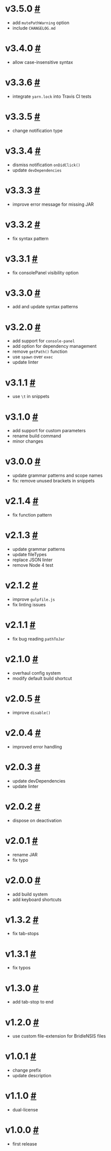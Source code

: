 # v3.5.0 [#](https://github.com/idleberg/atom-language-bridlensis/releases/tag/v3.5.0)

- add `mutePathWarning` option
- include `CHANGELOG.md`

# v3.4.0 [#](https://github.com/idleberg/atom-language-bridlensis/releases/tag/v3.4.0)

* allow case-insensitive syntax

# v3.3.6 [#](https://github.com/idleberg/atom-language-bridlensis/releases/tag/v3.3.6)

- integrate `yarn.lock` into Travis CI tests

# v3.3.5 [#](https://github.com/idleberg/atom-language-bridlensis/releases/tag/v3.3.5)

- change notification type

# v3.3.4 [#](https://github.com/idleberg/atom-language-bridlensis/releases/tag/v3.3.4)

- dismiss notification `onDidClick()`
- update `devDependencies`

# v3.3.3 [#](https://github.com/idleberg/atom-language-bridlensis/releases/tag/v3.3.3)

- improve error message for missing JAR

# v3.3.2 [#](https://github.com/idleberg/atom-language-bridlensis/releases/tag/v3.3.2)

- fix syntax pattern

# v3.3.1 [#](https://github.com/idleberg/atom-language-bridlensis/releases/tag/v3.3.1)

- fix consolePanel visibility option

# v3.3.0 [#](https://github.com/idleberg/atom-language-bridlensis/releases/tag/v3.3.0)

- add and update syntax patterns

# v3.2.0 [#](https://github.com/idleberg/atom-language-bridlensis/releases/tag/v3.2.0)

- add support for `console-panel`
- add option for dependency management
- remove `getPath()` function
- use `spawn` over `exec`
- update linter

# v3.1.1 [#](https://github.com/idleberg/atom-language-bridlensis/releases/tag/v3.1.1)

- use `\t` in snippets

# v3.1.0 [#](https://github.com/idleberg/atom-language-bridlensis/releases/tag/v3.1.0)

- add support for custom parameters
- rename build command
- minor changes

# v3.0.0 [#](https://github.com/idleberg/atom-language-bridlensis/releases/tag/v3.0.0)

- update grammar patterns and scope names
- fix: remove unused brackets in snippets

# v2.1.4 [#](https://github.com/idleberg/atom-language-bridlensis/releases/tag/v2.1.4)

- fix function pattern

# v2.1.3 [#](https://github.com/idleberg/atom-language-bridlensis/releases/tag/v2.1.3)

- update grammar patterns
- update fileTypes
- replace JSON linter
- remove Node 4 test

# v2.1.2 [#](https://github.com/idleberg/atom-language-bridlensis/releases/tag/v2.1.2)

- improve `gulpfile.js`
- fix linting issues

# v2.1.1 [#](https://github.com/idleberg/atom-language-bridlensis/releases/tag/v2.1.1)

- fix bug reading `pathToJar`

# v2.1.0 [#](https://github.com/idleberg/atom-language-bridlensis/releases/tag/v2.1.0)

- overhaul config system
- modify default build shortcut

# v2.0.5 [#](https://github.com/idleberg/atom-language-bridlensis/releases/tag/v2.0.5)

- improve `disable()`

# v2.0.4 [#](https://github.com/idleberg/atom-language-bridlensis/releases/tag/v2.0.4)

- improved error handling

# v2.0.3 [#](https://github.com/idleberg/atom-language-bridlensis/releases/tag/v2.0.3)

- update devDependencies
- update linter

# v2.0.2 [#](https://github.com/idleberg/atom-language-bridlensis/releases/tag/v2.0.2)

- dispose on deactivation

# v2.0.1 [#](https://github.com/idleberg/atom-language-bridlensis/releases/tag/v2.0.1)

- rename JAR
- fix typo

# v2.0.0 [#](https://github.com/idleberg/atom-language-bridlensis/releases/tag/v2.0.0)

- add build system
- add keyboard shortcuts

# v1.3.2 [#](https://github.com/idleberg/atom-language-bridlensis/releases/tag/v1.3.2)

- fix tab-stops

# v1.3.1 [#](https://github.com/idleberg/atom-language-bridlensis/releases/tag/v1.3.1)

- fix typos

# v1.3.0 [#](https://github.com/idleberg/atom-language-bridlensis/releases/tag/v1.3.0)

- add tab-stop to end

# v1.2.0 [#](https://github.com/idleberg/atom-language-bridlensis/releases/tag/v1.2.0)

- use custom file-extension for BridleNSIS files

# v1.0.1 [#](https://github.com/idleberg/atom-language-bridlensis/releases/tag/v1.0.1)

- change prefix
- update description

# v1.1.0 [#](https://github.com/idleberg/atom-language-bridlensis/releases/tag/v1.1.0)

- dual-license

# v1.0.0 [#](https://github.com/idleberg/atom-language-bridlensis/releases/tag/v1.0.0)

- first release


